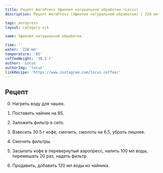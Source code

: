 ```yaml
---
title: Рецепт AeroPress Эфиопия натуральной обработки (Locus)
description: Рецепт AeroPress (Эфиопия натуральной обработки) | 220 мл | 30.5 г

tags: aeropress
layout: category.njk

name: Эфиопия натуральной обработки

time: ''
water: '220 мл'
temperature: '85'
coffeeWeight: '30,5 г'
author: 'Locus'
authorImg: 'locus'
linkRecipe: 'https://www.instagram.com/locus.coffee/'
---
```


## Рецепт

0. Нагреть воду для чашек.

1. Поставить чайник на 85.

2. Заложить фильтр в сито.

3. Взвесить 30.5 г кофе, смочить, смолоть на 6.5, убрать лишнее.

4. Смочить фильтры.

5. Засыпать кофе в перевернутый аэропресс, налить 100 мл воды, перемешать 20 раз, надеть фильтр.

6. Продавить, добавить 120 мл воды из чайника.

<br>


